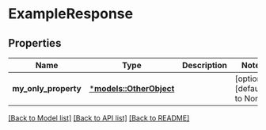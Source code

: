 # ExampleResponse

## Properties
Name | Type | Description | Notes
------------ | ------------- | ------------- | -------------
**my_only_property** | [***models::OtherObject**](OtherObject.md) |  | [optional] [default to None]

[[Back to Model list]](../README.md#documentation-for-models) [[Back to API list]](../README.md#documentation-for-api-endpoints) [[Back to README]](../README.md)


